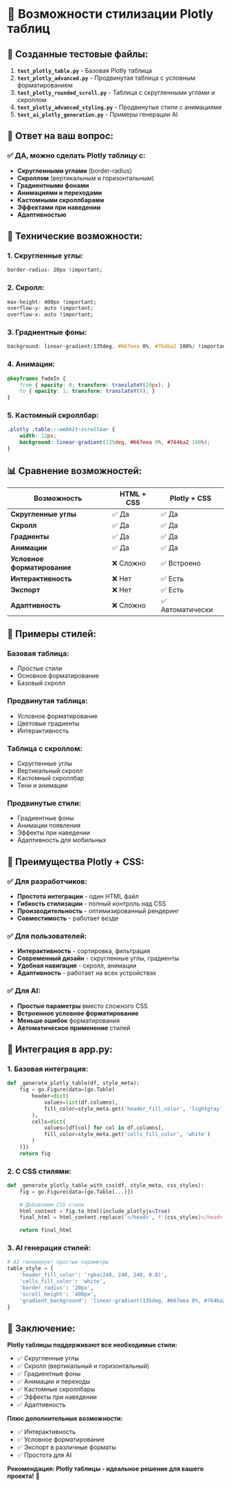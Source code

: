 # 🎨 Возможности стилизации Plotly таблиц

## 📁 **Созданные тестовые файлы:**

1. **`test_plotly_table.py`** - Базовая Plotly таблица
2. **`test_plotly_advanced.py`** - Продвинутая таблица с условным форматированием
3. **`test_plotly_rounded_scroll.py`** - Таблица с скругленными углами и скроллом
4. **`test_plotly_advanced_styling.py`** - Продвинутые стили с анимациями
5. **`test_ai_plotly_generation.py`** - Примеры генерации AI

## 🎯 **Ответ на ваш вопрос:**

### ✅ **ДА, можно сделать Plotly таблицу с:**
- **Скругленными углами** (border-radius)
- **Скроллом** (вертикальным и горизонтальным)
- **Градиентными фонами**
- **Анимациями и переходами**
- **Кастомными скроллбарами**
- **Эффектами при наведении**
- **Адаптивностью**

## 🔧 **Технические возможности:**

### **1. Скругленные углы:**
```css
border-radius: 20px !important;
```

### **2. Скролл:**
```css
max-height: 400px !important;
overflow-y: auto !important;
overflow-x: auto !important;
```

### **3. Градиентные фоны:**
```css
background: linear-gradient(135deg, #667eea 0%, #764ba2 100%) !important;
```

### **4. Анимации:**
```css
@keyframes fadeIn {
    from { opacity: 0; transform: translateY(20px); }
    to { opacity: 1; transform: translateY(0); }
}
```

### **5. Кастомный скроллбар:**
```css
.plotly .table::-webkit-scrollbar {
    width: 12px;
    background: linear-gradient(135deg, #667eea 0%, #764ba2 100%);
}
```

## 📊 **Сравнение возможностей:**

| Возможность | HTML + CSS | Plotly + CSS |
|-------------|------------|--------------|
| **Скругленные углы** | ✅ Да | ✅ Да |
| **Скролл** | ✅ Да | ✅ Да |
| **Градиенты** | ✅ Да | ✅ Да |
| **Анимации** | ✅ Да | ✅ Да |
| **Условное форматирование** | ❌ Сложно | ✅ Встроено |
| **Интерактивность** | ❌ Нет | ✅ Есть |
| **Экспорт** | ❌ Нет | ✅ Есть |
| **Адаптивность** | ❌ Сложно | ✅ Автоматически |

## 🎨 **Примеры стилей:**

### **Базовая таблица:**
- Простые стили
- Основное форматирование
- Базовый скролл

### **Продвинутая таблица:**
- Условное форматирование
- Цветовые градиенты
- Интерактивность

### **Таблица с скроллом:**
- Скругленные углы
- Вертикальный скролл
- Кастомный скроллбар
- Тени и анимации

### **Продвинутые стили:**
- Градиентные фоны
- Анимации появления
- Эффекты при наведении
- Адаптивность для мобильных

## 🚀 **Преимущества Plotly + CSS:**

### **✅ Для разработчиков:**
- **Простота интеграции** - один HTML файл
- **Гибкость стилизации** - полный контроль над CSS
- **Производительность** - оптимизированный рендеринг
- **Совместимость** - работает везде

### **✅ Для пользователей:**
- **Интерактивность** - сортировка, фильтрация
- **Современный дизайн** - скругленные углы, градиенты
- **Удобная навигация** - скролл, анимации
- **Адаптивность** - работает на всех устройствах

### **✅ Для AI:**
- **Простые параметры** вместо сложного CSS
- **Встроенное условное форматирование**
- **Меньше ошибок** форматирования
- **Автоматическое применение** стилей

## 🔧 **Интеграция в app.py:**

### **1. Базовая интеграция:**
```python
def _generate_plotly_table(df, style_meta):
    fig = go.Figure(data=[go.Table(
        header=dict(
            values=list(df.columns),
            fill_color=style_meta.get('header_fill_color', 'lightgray')
        ),
        cells=dict(
            values=[df[col] for col in df.columns],
            fill_color=style_meta.get('cells_fill_color', 'white')
        )
    )])
    return fig
```

### **2. С CSS стилями:**
```python
def _generate_plotly_table_with_css(df, style_meta, css_styles):
    fig = go.Figure(data=[go.Table(...)])
    
    # Добавляем CSS стили
    html_content = fig.to_html(include_plotlyjs=True)
    final_html = html_content.replace('</head>', f'{css_styles}</head>')
    
    return final_html
```

### **3. AI генерация стилей:**
```python
# AI генерирует простые параметры
table_style = {
    'header_fill_color': 'rgba(240, 240, 240, 0.8)',
    'cells_fill_color': 'white',
    'border_radius': '20px',
    'scroll_height': '400px',
    'gradient_background': 'linear-gradient(135deg, #667eea 0%, #764ba2 100%)'
}
```

## 🎯 **Заключение:**

**Plotly таблицы поддерживают все необходимые стили:**
- ✅ Скругленные углы
- ✅ Скролл (вертикальный и горизонтальный)
- ✅ Градиентные фоны
- ✅ Анимации и переходы
- ✅ Кастомные скроллбары
- ✅ Эффекты при наведении
- ✅ Адаптивность

**Плюс дополнительные возможности:**
- ✅ Интерактивность
- ✅ Условное форматирование
- ✅ Экспорт в различные форматы
- ✅ Простота для AI

**Рекомендация: Plotly таблицы - идеальное решение для вашего проекта!** 🚀
